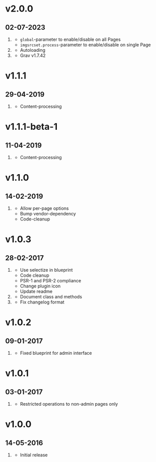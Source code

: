 # v2.0.0

## 02-07-2023

1. [](#new)
   - `global`-parameter to enable/disable on all Pages
   - `imgsrcset.process`-parameter to enable/disable on single Page
2. [](#improved)
   - Autoloading
3. [](#tested)
   - Grav v1.7.42

# v1.1.1

## 29-04-2019

1. [](#bugfix)
   - Content-processing

# v1.1.1-beta-1

## 11-04-2019

1. [](#bugfix)
   - Content-processing

# v1.1.0

## 14-02-2019

1. [](#improved)
   - Allow per-page options
   - Bump vendor-dependency
   - Code-cleanup

# v1.0.3

## 28-02-2017

1. [](#improved)
   - Use selectize in blueprint
   - Code cleanup
   - PSR-1 and PSR-2 compliance
   - Change plugin icon
   - Update readme
2. [](#new)
   - Document class and methods
3. [](#bugfix)
   - Fix changelog format

# v1.0.2

## 09-01-2017

1. [](#bugfix)
   - Fixed blueprint for admin interface

# v1.0.1

## 03-01-2017

1. [](#bugfix)
   - Restricted operations to non-admin pages only

# v1.0.0

## 14-05-2016

1. [](#new)
   - Initial release
